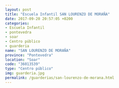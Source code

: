 ```yaml
---
layout: post
title: "Escuela Infantil SAN LOURENZO DE MORAÑA"
date: 2017-09-20 20:57:05 +0200
categories:
- Escuela Infantil
- pontevedra
- soar
- Centro público
- guarderia
name: "SAN LOURENZO DE MORAÑA"
province: "Pontevedra"
location: "Soar"
code: "36013539"
type: "Centro público"
img: guarderia.jpg
permalink: /guarderias/san-lourenzo-de-morana.html
---
```

